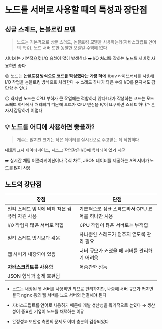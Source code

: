 # 노드를 서버로 사용할 때의 특성과 장단점

## 싱글 스레드, 논블로킹 모델

> 노드는 기본적으로 싱글 스레드, 논블로킹 모델을 사용하는데(자바스크립트 언어의 특성), 노드 서버 또한 동일한 모델일 수밖에 없다

서버에는 기본적으로 I/O 요청이 많이 발생한다 ➡️ I/O 처리를 잘하는 노드를 서버로 사용하면 좋다

😊 노드는 **논블로킹 방식으로 코드를 작성했다는 가정 하에** libuv 라이브러리를 사용해 I/O 작업을 논블로킹 방식으로 처리한다 → 스레드 하나가 많은 수의 I/O를 혼자서도 감당할 수 있다

☹️ 하지만 노드는 CPU 부하가 큰 작업에는 적합하지 않다! 내가 작성하는 코드는 모드 스레드 하나에서 처리되기 때문에 코드가 CPU 연산을 많이 요구하면 스레드 하나가 혼자서 감당하기 어렵다

## 💡 노드를 어디에 사용하면 좋을까?

> 개수는 많지만 크기는 작은 데이터를 실시간으로 주고받는 데 적합하다

네트워크나 데이터베이스, 디스크 작업같은 I/O에 특화되어 있기 때문

➡️ 실시간 채팅 어플리케이션이나 주식 차트, JSON 데이터를 제공하는 API 서버가 노드를 많이 사용

## 노드의 장단점

| 장점                                          | 단점                                              |
| --------------------------------------------- | ------------------------------------------------- |
| 멀티 스레드 방식에 비해 적은 컴퓨터 자원 사용 | 기본적으로 싱글 스레드라서 CPU 코어를 하나만 사용 |
| I/O 작업이 많은 서버로 적합                   | CPU 작업이 많은 서버로는 부적합                   |
| 멀티 스레드 방식보다 쉬움                     | 하나뿐인 스레드가 멈추지 않도록 관리 필요         |
| 웹 서버가 내장되어 있음                       | 서버 규모가 커졌을 때 서버를 관리하기 어려움      |
| **자바스크립트를 사용**함                     | 어중간한 성능                                     |
| JSON 형식과 쉽게 호환됨                       |                                                   |

-  노드는 내장된 웹 서버를 사용하면 되므로 편리하지만, 나중에 서버 규모가 커지면 결국 nginx 등의 웹 서버를 노드 서버와 연결해야 된다
-  자바스크립트를 언어로 사용하기 때문에 개발 생산성을 획기적으로 높였다 → 생산성이 중요한 기업이 노드를 채택하는 이유

-  안정성과 보안성 측면의 문제도 이미 충분히 검증되었다
